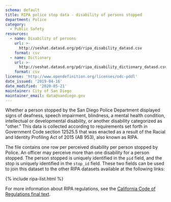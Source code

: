 ```yaml
---
schema: default
title: RIPA police stop data - disability of persons stopped
department: Police
category:
  - Public Safety
resources:
  - name: Disability of persons
    url: >-
      http://seshat.datasd.org/pd/ripa_disability_datasd.csv
    format: csv
  - name: Dictionary
    url: >-
      http://seshat.datasd.org/pd/ripa_disability_dictionary_datasd.csv
    format: csv
license: 'http://www.opendefinition.org/licenses/odc-pddl'
date_issued: '2019-04-16'
date_modified: '2020-05-21'
maintainer: City of San Diego
maintainer_email: data@sandiego.gov
---
```

Whether a person stopped by the San Diego Police Department displayed signs of deafness, speech impairment, blindness, a mental health condition, intellectual or developmental disability, or another disability categorized as "other." This data is collected according to requirements set forth in Government Code section 12525.5 that was enacted as a result of the Racial and Identity Profiling Act of 2015 (AB 953), also known as RIPA.

<!--more-->

The file contains one row per perceived disability per person stopped by Police. An officer may perceive more than one disability for a person stopped. The person stopped is uniquely identified in the `pid` field, and the stop is uniquely identified in the `stop_id` field. These two fields can be used to join this dataset to the other RIPA datasets available at the following links:

{% include ripa-list.html %}

For more information about RIPA regulations, see the [California Code of Regulations final text](https://oag.ca.gov/sites/all/files/agweb/pdfs/ripa/stop-data-reg-final-text-110717.pdf?).
